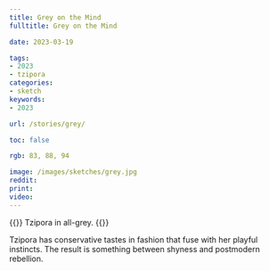 ```yaml
---
title: Grey on the Mind
fulltitle: Grey on the Mind

date: 2023-03-19

tags: 
- 2023
- tzipora
categories:
- sketch
keywords:
- 2023

url: /stories/grey/

toc: false

rgb: 83, 88, 94

image: /images/sketches/grey.jpg
reddit:
print: 
video:
---
```

{{<hint caption>}}
Tzipora in all-grey.
{{</hint>}}

Tzipora has conservative tastes in fashion that fuse with her playful instincts. The result is something between shyness and postmodern rebellion.